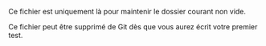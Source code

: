Ce fichier est uniquement là pour maintenir le dossier courant non vide.

Ce fichier peut être supprimé de Git dès que vous aurez écrit votre premier test.